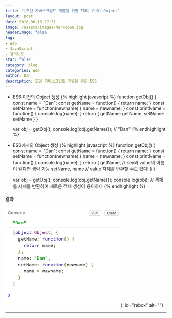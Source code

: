 ```yaml
---
title: "[모던 자바스크립트 개발을 위한 ES6] Ch3) Object"
layout: post
date: 2018-06-18 17:31
image: /assets/images/markdown.jpg
headerImage: false
tag:
- Web
- JavaScript
- 강의노트
star: false
category: blog
categories: Web
author: Dan
description: 모던 자바스크립트 개발을 위한 ES6
---
```


* ES6 이전의 Object 생성
{% highlight javascript %}
  function getObj() {
    const name = "Dan";
    const getName = function() {
      return name;
    }
    const setName = function(newname) {
      name = newname;
    }
    const printName = function() {
      console.log(name);
    }
    return {
      getName: getName,
      setName: setName
    }
  }

  var obj = getObj();
  console.log(obj.getName()); // "Dan"
{% endhighlight %}

* ES6에서의 Object 생성
{% highlight javascript %}
  function getObj() {
    const name = "Dan";
    const getName = function() {
      return name;
    }
    const setName = function(newname) {
      name = newname;
    }
    const printName = function() {
      console.log(name);
    }
    return {
      getName, // key와 value의 이름이 같다면 생략 가능
      setName,
      name // value 자체를 반환할 수도 있다!
    }
  }

  var obj = getObj();
  console.log(obj.getName());
  console.log(obj); // 객체를 자체를 반환하여 새로운 객체 생성이 용이하다
{% endhighlight %}

#### 결과
![Markdown Image][1]{: id="rebox" alt=""}

---
[1]: /assets/images/스크린샷2018-06-18-6.jpg
